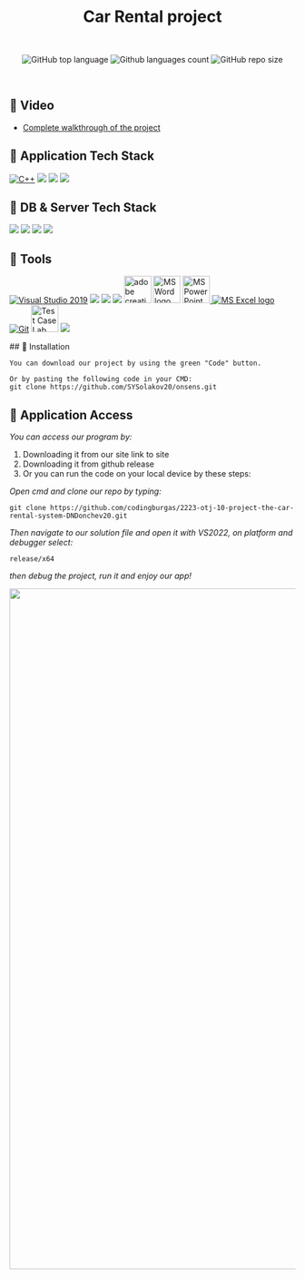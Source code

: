 <h1 align="center">Car Rental project</h1>
<br>

<p align = "center">
    <img alt="GitHub top language" src ="https://img.shields.io/github/languages/top/ZYPetkova20/Neos?style=for-the-badge">
    <img alt="Github languages count" src="https://img.shields.io/github/languages/count/ZYPetkova20/Neos?style=for-the-badge">
    <img alt="GitHub repo size" src="https://img.shields.io/github/repo-size/ZYPetkova20/Neos?style=for-the-badge">
</p>
<br>

## 📰 Video
  - [Complete walkthrough of the project](https://codingburgas-my.sharepoint.com/:v:/g/personal/isbachvarov21_codingburgas_bg/EU8LTYaevyxIsEpaicTJ0qgBNJ91qE15pjbTWItU7BaYtA?e=YPQk21)
    <br>
## 🚀 Application Tech Stack 
  <p align="left"> 
     <a href="https://www.cplusplus.com/"><img src="https://img.icons8.com/color/48/000000/c-plus-plus-logo.png" alt="C++"/></a>
     <a href="https://www.raylib.com/"><img src="https://cdn.discordapp.com/attachments/900689339179216926/1092194637701189822/Raylib_logo_1.png"/></a>
     <a href="https://docs.libcpr.org/introduction.html"><img src="https://cdn.discordapp.com/attachments/900689339179216926/1092188134793560176/687474703a2f2f692e696d6775722e636f6d2f643958747974732e706e67_1.png"/></a>
    <a href="https://curl.se/"><img src="https://cdn.discordapp.com/attachments/900689339179216926/1092189749625753831/68747470733a2f2f6375726c2e73652f6c6f676f2f6375726c2d6c6f676f2e737667_1.png"/></a>
  </p>
  
## 🔗 DB & Server Tech Stack 
  <p align="left"> 
    <a href="https://www.prisma.io/"><img src="https://img.icons8.com/ios/50/null/prisma-orm.png"/></a>
    <a href="https://www.postgresql.org/"><img src="https://img.icons8.com/color/48/null/postgreesql.png"/></a>
    <a href="https://azure.microsoft.com/en-us"><img src="https://img.icons8.com/fluency/48/null/azure-1.png"/></a>
    <a href="https://azure.microsoft.com/en-us"><img src="https://cdn.discordapp.com/attachments/900689339179216926/1093035146963329084/image_6.png"/></a>
   
  </p> 
  
## 🔨 Tools
  <p align="left"> 
    <a href="https://visualstudio.microsoft.com/"><img src="https://img.icons8.com/fluency/48/000000/visual-studio.png" alt="Visual Studio 2019"/></a>
    <a href="https://code.visualstudio.com/"><img src="https://img.icons8.com/color/51/null/visual-studio-code-2019.png"/></a>
    <a href="https://www.figma.com/"><img src="https://img.icons8.com/fluency/48/null/figma.png"/></a>
    <a href="https://www.postman.com/"><img src="https://img.icons8.com/external-tal-revivo-shadow-tal-revivo/48/null/external-postman-is-the-only-complete-api-development-environment-logo-shadow-tal-revivo.png"/></a>
     <a href="https://www.adobe.com/creativecloud.html"><img src="https://www.adobe.com/content/dam/shared/images/product-icons/svg/creative-cloud.svg" alt="adobe creative cloud" width=48px /></a>
      <a href="https://www.microsoft.com/en-ww/microsoft-365/word"><img src="https://img.icons8.com/fluency/48/000000/microsoft-word-2019.png" alt="MS Word logo" width=48px /></a>
    <a href="https://www.microsoft.com/en-us/microsoft-365/powerpoint"><img src="https://img.icons8.com/fluency/48/000000/microsoft-powerpoint-2019.png" alt="MS PowerPoint logo" width=48px />
    <a href="https://www.microsoft.com/en-us/microsoft-365/excel"><img src="https://img.icons8.com/fluency/48/000000/microsoft-excel-2019.png" alt="MS Excel logo"/></a>
    <a href="https://git-scm.com/"><img src="https://img.icons8.com/color/48/000000/git.png" alt="Git"/></a>
    <a href="https://www.testcaselab.com/"><img src="https://images.g2crowd.com/uploads/product/image/large_detail/large_detail_d64820c5928a1ce8f91d728566c58d72/testcaselab.jpg" alt="Test Case Lab" width=48px /></a>
    <a href="https://www.figma.com/"><img src="https://img.icons8.com/color/48/null/blender-3d.png"/></a>
  </p>   
## 🔧 Installation

```
You can download our project by using the green "Code" button.

Or by pasting the following code in your CMD:
git clone https://github.com/SYSolakov20/onsens.git
```
## 🔑 Application Access

*You can access our program by:*
<ol>
    <li>Downloading it from our site link to site</li>
    <li>Downloading it from github release</li>
    <li>Or you can run the code on your local device by these steps:</li>
</ol>

*Open cmd and clone our repo by typing:*

```
git clone https://github.com/codingburgas/2223-otj-10-project-the-car-rental-system-DNDonchev20.git
```

*Then navigate to our solution file and open it with VS2022, on platform and debugger select:*

```
release/x64 
```

*then debug the project, run it and enjoy our app!*
 
<p align="center">
  <img src="https://capsule-render.vercel.app/api?type=waving&color=gradient&height=120&section=footer&customColorList=2,3,12,19,21,23,26" width="1200px"/>
</p>
